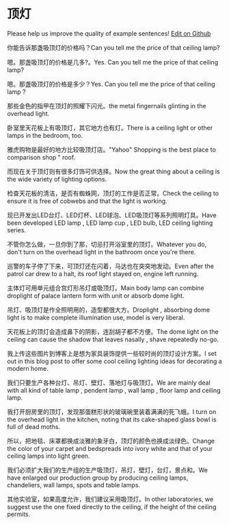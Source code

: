 # 顶灯

Please help us improve the quality of example sentences! [Edit on Github](https://github.com/jiyushe/jiyu-example-sentence-source/blob/main/chinese/dingdeng.md)

<p><span class="chinese">你能告诉那盏吸顶灯的价格吗？</span><span class="english">Can you tell me the price of that ceiling lamp?</span></p>

<p><span class="chinese">嗯。那盏吸顶灯的价格是几多?。</span><span class="english">Yes. Can you tell me the price of that ceiling lamp?</span></p>

<p><span class="chinese">嗯。那盏吸顶灯的价格是多少？</span><span class="english">Yes. Can you tell me the price of that ceiling lamp ?</span></p>

<p><span class="chinese">那些金色的指甲在顶灯的照耀下闪光。</span><span class="english">the metal fingernails glinting in the overhead light.</span></p>

<p><span class="chinese">卧室里天花板上有吸顶灯，其它地方也有灯。</span><span class="english">There is a ceiling light or other lamps in the bedroom, too.</span></p>

<p><span class="chinese">雅虎购物是最好的地方比较吸顶灯店。</span><span class="english">"Yahoo" Shopping is the best place to comparison shop " roof.</span></p>

<p><span class="chinese">而现在关于顶灯则有很多灯饰可供选择。</span><span class="english">Now the great thing about a ceiling is the wide variety of lighting options.</span></p>

<p><span class="chinese">检查天花板的清洁，是否有蜘蛛网，顶灯的工作是否正常。</span><span class="english">Check the ceiling to ensure it is free of cobwebs and that the light is working.</span></p>

<p><span class="chinese">现已开发出LED台灯、LED灯杯、LED球泡、LED吸顶灯等系列照明灯具。</span><span class="english">Have been developed LED lamp , LED lamp cup , LED bulb, LED ceiling lighting series.</span></p>

<p><span class="chinese">不管你怎么做，一旦你到了那，切忌打开浴室里的顶灯。</span><span class="english">Whatever you do, don't turn on the overhead light in the bathroom once you're there.</span></p>

<p><span class="chinese">巡警的车子停了下来，可顶灯还在闪着，马达也在突突地发动。</span><span class="english">Even after the patrol car drew to a halt, its roof light stayed on, engine left running.</span></p>

<p><span class="chinese">主体灯可用单元组合宫灯形吊灯或吸顶灯。</span><span class="english">Main body lamp can combine droplight of palace lantern form with unit or absorb dome light.</span></p>

<p><span class="chinese">吊灯、吸顶灯是作全照明用的，造型都很大方。</span><span class="english">Droplight , absorbing dome light is to make complete illumination use, model is very liberal.</span></p>

<p><span class="chinese">天花板上的顶灯会造成鼻下的阴影，连刮胡子都不方便。</span><span class="english">The dome light on the ceiling can cause the shadow that leaves nasally , shave repeatedly no-go.</span></p>

<p><span class="chinese">我上传这些图片到博客上是想为家具装饰提供一些较时尚的顶灯设计方案。</span><span class="english">I set out in this blog post to offer some cool ceiling lighting ideas for decorating a modern home.</span></p>

<p><span class="chinese">我们只要生产各种台灯、吊灯、壁灯、落地灯与吸顶灯。</span><span class="english">We are mainly deal with all kind of table lamp , pendent lamp , wall lamp , floor lamp and ceiling lamp.</span></p>

<p><span class="chinese">我打开厨房里的顶灯，发现那蛋糕形状的玻璃碗里装着满满的死飞蛾。</span><span class="english">I turn on the overhead light in the kitchen, noting that its cake-shaped glass bowl is full of dead moths.</span></p>

<p><span class="chinese">所以，把地毯、床罩都换成淡雅的象牙白，顶灯的颜色也换成淡绿色。</span><span class="english">Change the color of your carpet and bedspreads into ivory white and that of your ceiling lamps into light green.</span></p>

<p><span class="chinese">我们必须扩大我们的生产组的生产吸顶灯，吊灯，壁灯，台灯，景点和。</span><span class="english">We have enlarged our production group by producing ceiling lamps, chandeliers, wall lamps, spots and table lamps.</span></p>

<p><span class="chinese">其他实验室，如果高度允许，我们建议采用吸顶灯。</span><span class="english">In other laboratories, we suggest use the one fixed directly to the ceiling, if the height of the ceiling permits.</span></p>

